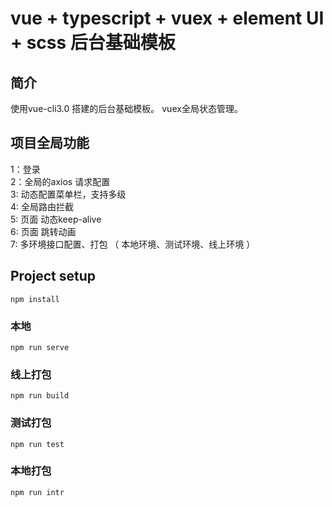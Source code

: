 # vue + typescript + vuex + element UI + scss  后台基础模板

## 简介
使用vue-cli3.0 搭建的后台基础模板。 vuex全局状态管理。

## 项目全局功能
1：登录
<br />
2：全局的axios 请求配置
<br />
3: 动态配置菜单栏，支持多级
<br />
4: 全局路由拦截
<br />
5: 页面 动态keep-alive
<br />
6: 页面 跳转动画
<br />
7: 多环境接口配置、打包 （ 本地环境、测试环境、线上环境 ）


## Project setup
```
npm install
```

### 本地
```
npm run serve
```

### 线上打包
```
npm run build
```

### 测试打包
```
npm run test
```

### 本地打包
```
npm run intr
```


